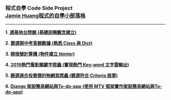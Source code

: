 ### 程式自學 Code Side Project <br/>[Jamie Huang程式的自學小部落格](https://jamie-web-heroku.herokuapp.com/index/)
---

**1. [選基地台問題 (基礎迴圈觀念建立)](https://huangjamison.github.io/Portfolio_Code/選基地台問題)**

**2. [篩選期中考答題數據 (熟悉 Class 與 Dict)](https://huangjamison.github.io/Portfolio_Code/篩選期中考答題數據)**

**3. [開根號計算機 (物件建立 tkinter)](https://huangjamison.github.io/Portfolio_Code/開根號計算機)**

**4. [2019熱門電影關鍵字爬蟲 (實現熱門 Key-word 文字雲輸出)](https://huangjamison.github.io/Portfolio_Code/2019熱門電影關鍵字爬蟲)**

**5. [篩選適合投資標的物網頁爬蟲 (篩選符合 Criteria 股票)](https://huangjamison.github.io/Portfolio_Code/篩選適合投資標的物網頁爬蟲)**

**6. [Django 架設簡易網站與To-do-app (使用 MTV 框架實作架設簡易網站與To-do-app)](https://reurl.cc/1QY808)**